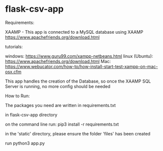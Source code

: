 # flask-csv-app

Requirements:

XAAMP - This app is connected to a MySQL database using XAAMP 
https://www.apachefriends.org/download.html

tutorials:

windows: https://www.guru99.com/xampp-netbeans.html
linux (Ubuntu): https://www.apachefriends.org/download.html
Mac: https://www.webucator.com/how-to/how-install-start-test-xampp-on-mac-osx.cfm

This app handles the creation of the Database, so once the XAAMP SQL Server is running, no more config should be needed

How to Run:

The packages you need are written in requirements.txt

in flask-csv-app directory 

on the command line run:  pip3 install -r requirements.txt 

in the 'static' directory, please ensure the folder 'files' has been created

run python3 app.py
